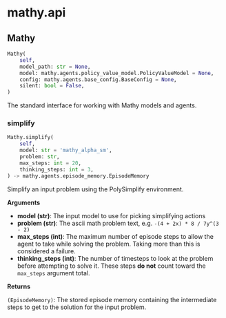 # mathy.api

## Mathy
```python
Mathy(
    self,
    model_path: str = None,
    model: mathy.agents.policy_value_model.PolicyValueModel = None,
    config: mathy.agents.base_config.BaseConfig = None,
    silent: bool = False,
)
```
The standard interface for working with Mathy models and agents.
### simplify
```python
Mathy.simplify(
    self,
    model: str = 'mathy_alpha_sm',
    problem: str,
    max_steps: int = 20,
    thinking_steps: int = 3,
) -> mathy.agents.episode_memory.EpisodeMemory
```
Simplify an input problem using the PolySimplify environment.

__Arguments__

- __model (str)__: The input model to use for picking simplifying actions
- __problem (str)__: The ascii math problem text, e.g. `-(4 + 2x) * 8 / 7y^(3 - 2)`
- __max_steps (int)__: The maximum number of episode steps to allow the agent to take
    while solving the problem. Taking more than this is considered a failure.
- __thinking_steps (int)__: The number of timesteps to look at the problem before attempting
    to solve it. These steps **do not** count toward the `max_steps` argument total.

__Returns__

`(EpisodeMemory)`: The stored episode memory containing the intermediate steps to get
    to the solution for the input problem.


